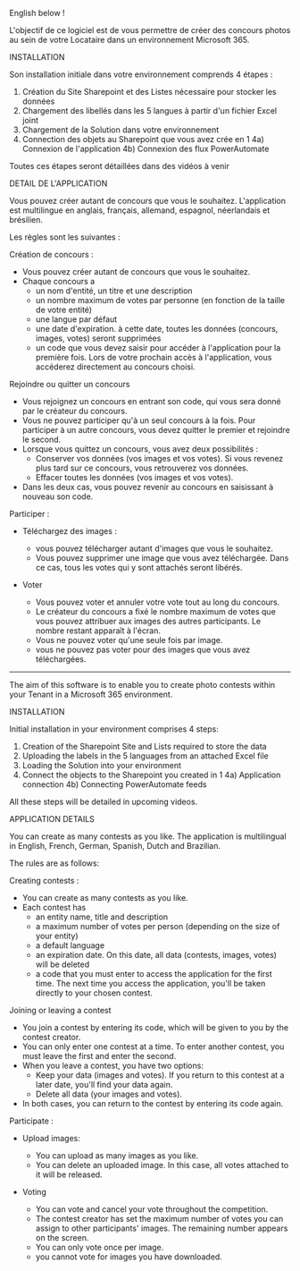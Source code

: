 English below !

L'objectif de ce logiciel est de vous permettre de créer des concours photos au sein de votre Locataire dans un environnement Microsoft 365.

INSTALLATION

Son installation initiale dans votre environnement comprends 4 étapes :
  1) Création du Site Sharepoint et des Listes nécessaire pour stocker les données
  2) Chargement des libellés dans les 5 langues à partir d'un fichier Excel joint
  3) Chargement de la Solution dans votre environnement
  4) Connection des objets au Sharepoint que vous avez  crée en 1
     4a) Connexion de l'application
     4b) Connexion des flux PowerAutomate


Toutes ces étapes seront détaillées dans des vidéos à venir


DETAIL DE L'APPLICATION

Vous pouvez créer autant de concours que vous le souhaitez.
L'application est multilingue en anglais, français, allemand, espagnol, néerlandais et brésilien.

Les règles sont les suivantes : 

  Création de concours :
  - Vous pouvez créer autant de concours que vous le souhaitez.
  - Chaque concours a
    - un nom d'entité, un titre et une description
    - un nombre maximum de votes par personne (en fonction de la taille de votre entité)
    - une langue par défaut
    - une date d'expiration. à cette date, toutes les données (concours, images, votes) seront supprimées
    - un code que vous devez saisir pour accéder à l'application pour la première fois. Lors de votre prochain accès à l'application, vous accéderez directement au concours choisi.

Rejoindre ou quitter un concours
  - Vous rejoignez un concours en entrant son code, qui vous sera donné par le créateur du concours.
  - Vous ne pouvez participer qu'à un seul concours à la fois. Pour participer à un autre concours, vous devez quitter le premier et rejoindre le second.
  - Lorsque vous quittez un concours, vous avez deux possibilités :
    - Conserver vos données (vos images et vos votes). Si vous revenez plus tard sur ce concours, vous retrouverez vos données.
    - Effacer toutes les données (vos images et vos votes).
- Dans les deux cas, vous pouvez revenir au concours en saisissant à nouveau son code.

Participer :
  - Téléchargez des images :
    - vous pouvez télécharger autant d'images que vous le souhaitez.
    - Vous pouvez supprimer une image que vous avez téléchargée. Dans ce cas, tous les votes qui y sont attachés seront libérés. 

  - Voter
    - Vous pouvez voter et annuler votre vote tout au long du concours.
    - Le créateur du concours a fixé le nombre maximum de votes que vous pouvez attribuer aux images des autres participants. Le nombre restant apparaît à l'écran.
    - Vous ne pouvez voter qu'une seule fois par image.
    - vous ne pouvez pas voter pour des images que vous avez téléchargées.


------------------------------------------------------------------------------------------------------------------------------------------------------------------------------


The aim of this software is to enable you to create photo contests within your Tenant in a Microsoft 365 environment.

INSTALLATION

Initial installation in your environment comprises 4 steps:
  1) Creation of the Sharepoint Site and Lists required to store the data
  2) Uploading the labels in the 5 languages from an attached Excel file
  3) Loading the Solution into your environment
  4) Connect the objects to the Sharepoint you created in 1
     4a) Application connection
     4b) Connecting PowerAutomate feeds

All these steps will be detailed in upcoming videos.


APPLICATION DETAILS

You can create as many contests as you like.
The application is multilingual in English, French, German, Spanish, Dutch and Brazilian.

The rules are as follows: 

  Creating contests :
  - You can create as many contests as you like.
  - Each contest has
    - an entity name, title and description
    - a maximum number of votes per person (depending on the size of your entity)
    - a default language
    - an expiration date. On this date, all data (contests, images, votes) will be deleted
    - a code that you must enter to access the application for the first time. The next time you access the application, you'll be taken directly to your chosen contest.

Joining or leaving a contest
  - You join a contest by entering its code, which will be given to you by the contest creator.
  - You can only enter one contest at a time. To enter another contest, you must leave the first and enter the second.
  - When you leave a contest, you have two options:
    - Keep your data (images and votes). If you return to this contest at a later date, you'll find your data again.
    - Delete all data (your images and votes).
- In both cases, you can return to the contest by entering its code again.

Participate :
  - Upload images:
    - You can upload as many images as you like.
    - You can delete an uploaded image. In this case, all votes attached to it will be released. 

  - Voting
    - You can vote and cancel your vote throughout the competition.
    - The contest creator has set the maximum number of votes you can assign to other participants' images. The remaining number appears on the screen.
    - You can only vote once per image.
    - you cannot vote for images you have downloaded.

